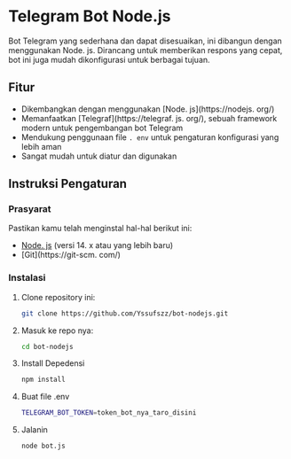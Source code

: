 # Telegram Bot Node.js

Bot Telegram yang sederhana dan dapat disesuaikan, ini dibangun dengan menggunakan Node. js. Dirancang untuk memberikan respons yang cepat, bot ini juga mudah dikonfigurasi untuk berbagai tujuan.

## Fitur
- Dikembangkan dengan menggunakan [Node. js](https://nodejs. org/)
- Memanfaatkan [Telegraf](https://telegraf. js. org/), sebuah framework modern untuk pengembangan bot Telegram
- Mendukung penggunaan file `. env` untuk pengaturan konfigurasi yang lebih aman
- Sangat mudah untuk diatur dan digunakan

## Instruksi Pengaturan

### Prasyarat
Pastikan kamu telah menginstal hal-hal berikut ini:
- [Node. js](https://nodejs.org/) (versi 14. x atau yang lebih baru)
- [Git](https://git-scm. com/)

### Instalasi

1. Clone repository ini:
   ```bash
   git clone https://github.com/Yssufszz/bot-nodejs.git
2. Masuk ke repo nya:
   ```bash
   cd bot-nodejs
3. Install Depedensi
   ```bash
   npm install
4. Buat file .env
   ```bash
   TELEGRAM_BOT_TOKEN=token_bot_nya_taro_disini
5. Jalanin
   ```bash
   node bot.js
